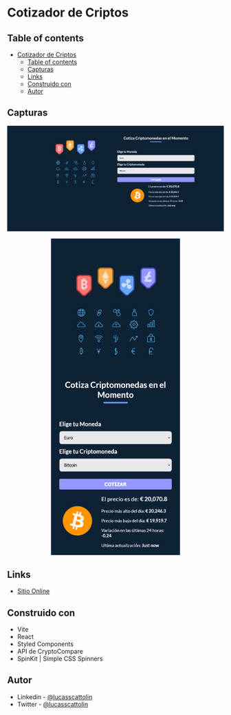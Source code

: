 # Cotizador de Criptos

## Table of contents

- [Cotizador de Criptos](#cotizador-de-criptos)
  - [Table of contents](#table-of-contents)
  - [Capturas](#capturas)
  - [Links](#links)
  - [Construido con](#construido-con)
  - [Autor](#autor)

## Capturas

<p align="center">
  <img src="src/img/final/Desktop.png" width="900">
</p>
<p align="center">
  <img src="src/img/final/Mobile.png" width="300">
</p>

## Links

- [Sitio Online](https://rococo-gumption-4f5610.netlify.app/)

## Construido con

- Vite
- React
- Styled Components
- API de CryptoCompare
- SpinKit | Simple CSS Spinners

## Autor

- Linkedin - [@lucasscattolin](https://www.linkedin.com/in/lucas-scattolin/)
- Twitter - [@lucasscattolin](https://www.twitter.com/lucasscattolin)

